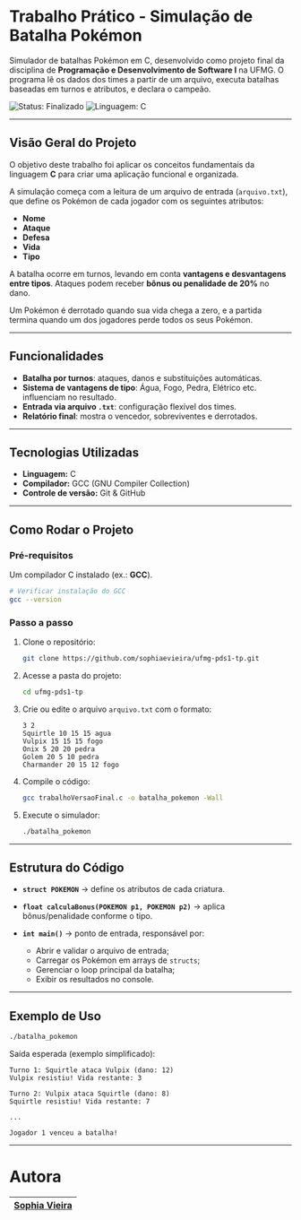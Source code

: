 <h1> Trabalho Prático - Simulação de Batalha Pokémon </h1>

<p>
  Simulador de batalhas Pokémon em C, desenvolvido como projeto final da disciplina de <strong>Programação e Desenvolvimento de Software I</strong> na UFMG.  
  O programa lê os dados dos times a partir de um arquivo, executa batalhas baseadas em turnos e atributos, e declara o campeão.
</p>

<p>
  <img src="https://img.shields.io/badge/STATUS-Finalizado-green" alt="Status: Finalizado"/>
  <img src="https://img.shields.io/badge/Linguagem-C-blue" alt="Linguagem: C"/>
</p>

---

## Visão Geral do Projeto

O objetivo deste trabalho foi aplicar os conceitos fundamentais da linguagem **C** para criar uma aplicação funcional e organizada.  

A simulação começa com a leitura de um arquivo de entrada (`arquivo.txt`), que define os Pokémon de cada jogador com os seguintes atributos:

- **Nome**  
- **Ataque**  
- **Defesa**  
- **Vida**  
- **Tipo**

A batalha ocorre em turnos, levando em conta **vantagens e desvantagens entre tipos**. Ataques podem receber **bônus ou penalidade de 20%** no dano.  

Um Pokémon é derrotado quando sua vida chega a zero, e a partida termina quando um dos jogadores perde todos os seus Pokémon.

---

## Funcionalidades

- **Batalha por turnos**: ataques, danos e substituições automáticas.  
- **Sistema de vantagens de tipo**: Água, Fogo, Pedra, Elétrico etc. influenciam no resultado.  
- **Entrada via arquivo `.txt`**: configuração flexível dos times.  
- **Relatório final**: mostra o vencedor, sobreviventes e derrotados.  

---

## Tecnologias Utilizadas

- **Linguagem:** C  
- **Compilador:** GCC (GNU Compiler Collection)  
- **Controle de versão:** Git & GitHub  

---

## Como Rodar o Projeto

### Pré-requisitos

Um compilador C instalado (ex.: **GCC**).

```bash
# Verificar instalação do GCC
gcc --version
````

### Passo a passo

1. Clone o repositório:

   ```bash
   git clone https://github.com/sophiaevieira/ufmg-pds1-tp.git
   ```

2. Acesse a pasta do projeto:

   ```bash
   cd ufmg-pds1-tp
   ```

3. Crie ou edite o arquivo `arquivo.txt` com o formato:

   ```
   3 2
   Squirtle 10 15 15 agua
   Vulpix 15 15 15 fogo
   Onix 5 20 20 pedra
   Golem 20 5 10 pedra
   Charmander 20 15 12 fogo
   ```

4. Compile o código:

   ```bash
   gcc trabalhoVersaoFinal.c -o batalha_pokemon -Wall
   ```

5. Execute o simulador:

   ```bash
   ./batalha_pokemon
   ```

---

## Estrutura do Código

* **`struct POKEMON`** → define os atributos de cada criatura.
* **`float calculaBonus(POKEMON p1, POKEMON p2)`** → aplica bônus/penalidade conforme o tipo.
* **`int main()`** → ponto de entrada, responsável por:

  * Abrir e validar o arquivo de entrada;
  * Carregar os Pokémon em arrays de `structs`;
  * Gerenciar o loop principal da batalha;
  * Exibir os resultados no console.

---

## Exemplo de Uso

```bash
./batalha_pokemon
```

Saída esperada (exemplo simplificado):

```
Turno 1: Squirtle ataca Vulpix (dano: 12)
Vulpix resistiu! Vida restante: 3

Turno 2: Vulpix ataca Squirtle (dano: 8)
Squirtle resistiu! Vida restante: 7

...

Jogador 1 venceu a batalha!
```

---

# Autora

| [Sophia Vieira](https://github.com) |
| :--------------------------------------------------------------------------------------------------------------------------------: |
